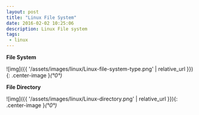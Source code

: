```yaml
---
layout: post
title: "Linux File System"
date: 2016-02-02 10:25:06
description: Linux File system
tags: 
 - linux
---
```


**File System**

![img]({{ '/assets/images/linux/Linux-file-system-type.png' | relative_url }}){: .center-image }*(°0°)*

**File Directory**

![img]({{ '/assets/images/linux/Linux-directory.png' | relative_url }}){: .center-image }*(°0°)*

